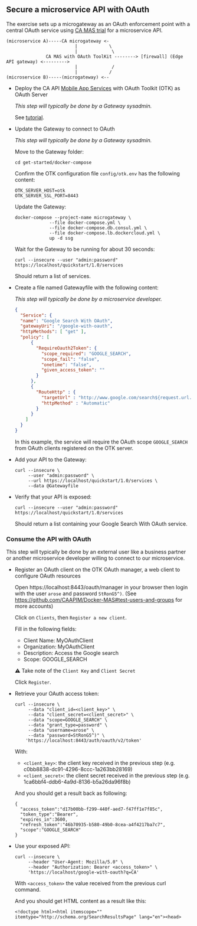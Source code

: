 ## Secure a microservice API with OAuth <a name="api-oauth"></a>

The exercise sets up a microgateway as an OAuth enforcement point with a central OAuth service using [CA MAS trial](http://developer.ca.com) for a microservice API.

```
(microservice A)-----CA microgateway <-
                          |            \
                          |             \
               CA MAS with OAuth ToolKit --------> [firewall] (Edge API gateway) <--------->
                          |             /
                          |            /
(microservice B)-----(microgateway) <--
```

- Deploy the CA API [Mobile App Services](https://www.ca.com/us/developers/mas) with OAuth Toolkit (OTK) as OAuth Server

  *This step will typically be done by a Gateway sysadmin.*

  See [tutorial](../external/otk).

- Update the Gateway to connect to OAuth

  *This step will typically be done by a Gateway sysadmin.*

  Move to the Gateway folder:
  ```
  cd get-started/docker-compose
  ```

  Confirm the OTK configuration file `config/otk.env` has the following content:
  ```
  OTK_SERVER_HOST=otk
  OTK_SERVER_SSL_PORT=8443
  ```

  Update the Gateway:

  ```
  docker-compose --project-name microgateway \
               --file docker-compose.yml \
               --file docker-compose.db.consul.yml \
               --file docker-compose.lb.dockercloud.yml \
               up -d ssg
  ```

  Wait for the Gateway to be running for about 30 seconds:

  ```
  curl --insecure --user "admin:password" https://localhost/quickstart/1.0/services
  ```
  Should return a list of services.

- Create a file named Gatewayfile with the following content:

  *This step will typically be done by a microservice developer.*

  ```json
  {
    "Service": {
    "name": "Google Search With OAuth",
    "gatewayUri": "/google-with-oauth",
    "httpMethods": [ "get" ],
    "policy": [
        {
          "RequireOauth2Token": {
            "scope_required": "GOOGLE_SEARCH",
            "scope_fail": "false",
            "onetime": "false",
            "given_access_token": ""
          }
        },
        {
          "RouteHttp" : {
            "targetUrl" : "http://www.google.com/search${request.url.query}",
            "httpMethod" : "Automatic"
          }
        }
      ]
    }
  }
  ```

  In this example, the service will require the OAuth scope `GOOGLE_SEARCH`
  from OAuth clients registered on the OTK server.

- Add your API to the Gateway:

    ```
    curl --insecure \
         --user "admin:password" \
         --url https://localhost/quickstart/1.0/services \
         --data @Gatewayfile
    ```

- Verify that your API is exposed:

    ```
    curl --insecure --user "admin:password" https://localhost/quickstart/1.0/services
    ```
    Should return a list containing your Google Search With OAuth service.

### Consume the API with OAuth <a name="api-oauth-consume"></a>

This step will typically be done by an external user like a business partner or
another microservice developer willing to connect to our microservice.

- Register an OAuth client on the OTK OAuth manager, a web client to configure OAuth resources

  Open https://localhost:8443/oauth/manager in your browser then login with the
  user `arose` and password `StRonG5^)`. (See https://github.com/CAAPIM/Docker-MAS#test-users-and-groups
  for more accounts)

  Click on `Clients`, then `Register a new client`.

  Fill in the following fields:
  - Client Name: MyOAuthClient
  - Organization: MyOAuthClient
  - Description: Access the Google search
  - Scope: GOOGLE_SEARCH

  :warning: Take note of the `Client Key` and `Client Secret`

  Click `Register`.

- Retrieve your OAuth access token:

  ```
  curl --insecure \
       --data "client_id=<client_key>" \
       --data "client_secret=<client_secret>" \
       --data "scope=GOOGLE_SEARCH" \
       --data "grant_type=password" \
       --data "username=arose" \
       --data "password=StRonG5^)" \
      'https://localhost:8443/auth/oauth/v2/token'
  ```

  With:
    - `<client_key>`: the client key received in the previous step (e.g. c0bb8838-dc91-4296-8ccc-1a263bb28169)
    - `<client_secret>`: the client secret received in the previous step (e.g. 1ca6bbf4-ddb6-4a9d-8136-b5a26da96f8b)

  And you should get a result back as following:

  ```
  {
    "access_token":"d17b00bb-f299-440f-aed7-f47ff1e7f85c",
    "token_type":"Bearer",
    "expires_in":3600,
    "refresh_token":"46b70935-b580-49b0-8cea-a4f4217ba7c7",
    "scope":"GOOGLE_SEARCH"
  }
  ```

- Use your exposed API:

  ```
  curl --insecure \
       --header "User-Agent: Mozilla/5.0" \
       --header "Authorization: Bearer <access_token>" \
       'https://localhost/google-with-oauth?q=CA'
  ```
  With `<access_token>` the value received from the previous curl command.

  And you should get HTML content as a result like this:

  ```
  <!doctype html><html itemscope="" itemtype="http://schema.org/SearchResultsPage" lang="en"><head>
  ```

